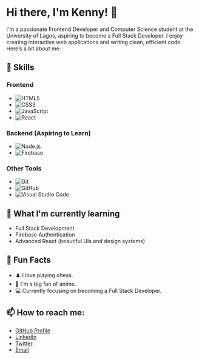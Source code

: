 <!---- 👋 Hi, I’m @Kenny-204
- 👀 I’m interested in ...
- 🌱 I’m currently learning ...
- 💞️ I’m looking to collaborate on ...
- 📫 How to reach me ...
- 😄 Pronouns: ...
- ⚡ Fun fact: ... --->

<!---
Kenny-204/Kenny-204 is a ✨ special ✨ repository because its `README.md` (this file) appears on your GitHub profile.
You can click the Preview link to take a look at your changes.
--->
# Hi there, I'm Kenny! 👋

I'm a passionate Frontend Developer and Computer Science student at the University of Lagos, aspiring to become a Full Stack Developer. I enjoy creating interactive web applications and writing clean, efficient code. Here’s a bit about me:

## 🚀 Skills

### Frontend
- ![HTML5](https://img.shields.io/badge/HTML5-E34F26?style=flat-square&logo=html5&logoColor=white)
- ![CSS3](https://img.shields.io/badge/CSS3-1572B6?style=flat-square&logo=css3&logoColor=white)
- ![JavaScript](https://img.shields.io/badge/JavaScript-F7DF1E?style=flat-square&logo=javascript&logoColor=black)
- ![React](https://img.shields.io/badge/React-61DAFB?style=flat-square&logo=react&logoColor=black)

### Backend (Aspiring to Learn)
- ![Node.js](https://img.shields.io/badge/Node.js-339933?style=flat-square&logo=node-dot-js&logoColor=white)
- ![Firebase](https://img.shields.io/badge/Firebase-FFCA28?style=flat-square&logo=firebase&logoColor=black)

### Other Tools
- ![Git](https://img.shields.io/badge/Git-F05032?style=flat-square&logo=git&logoColor=white)
- ![GitHub](https://img.shields.io/badge/GitHub-181717?style=flat-square&logo=github&logoColor=white)
- ![Visual Studio Code](https://img.shields.io/badge/VS%20Code-0078d4?style=flat-square&logo=visual-studio-code&logoColor=white)

## 🌱 What I'm currently learning
- Full Stack Development
- Firebase Authentication
- Advanced React (beautiful UIs and design systems)

## 🎉 Fun Facts
- ♟️ I love playing chess.
- 🎌 I'm a big fan of anime.
- 💻 Currently focusing on becoming a Full Stack Developer.

## 📫 How to reach me:
- [GitHub Profile](https://github.com/Kenny-204)
- [LinkedIn](https://www.linkedin.com/in/kehinde-giwa-a205031b2)
- [Twitter](https://twitter.com/kenny-to-code)
- [Email](mailto:giwatwins@gmail.com)

